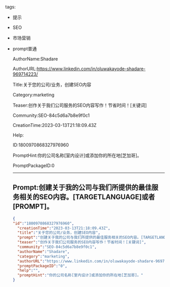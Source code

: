   tags: 
- 提示
- SEO
- 市场营销
- prompt普通

  AuthorName:Shadare

  AuthorURL:https://www.linkedin.com/in/oluwakayode-shadare-969714223/

  Title:关于您的公司/业务，创建SEO内容

  Category:marketing

  Teaser:创作关于我们公司服务的SEO内容写作！节省时间！[关键词]

  Community:SEO-84c5d6a7b8e9f0c1

  CreationTime:2023-03-13T21:18:09.43Z

  Help:

  ID:1800970868327976960

  PromptHint:你的公司名称[室内设计]或添加你的所在地[芝加哥]。

  PromptPackageID:0

  ---

  ## Prompt:创建关于我的公司与我们所提供的最佳服务相关的SEO内容。[TARGETLANGUAGE]或者[PROMPT]。

  ```json
  {
  "id":"1800970868327976960",
    "creationTime":"2023-03-13T21:18:09.43Z",
    "title":"关于您的公司/业务，创建SEO内容",
    "prompt":"创建关于我的公司与我们所提供的最佳服务相关的SEO内容。[TARGETLANGUAGE]或者[PROMPT]。",
    "teaser":"创作关于我们公司服务的SEO内容写作！节省时间！[关键词]",
    "community":"SEO-84c5d6a7b8e9f0c1",
    "authorName":"Shadare",
    "category":"marketing",
    "authorURL":"https://www.linkedin.com/in/oluwakayode-shadare-969714223/",
    "promptPackageID":"0",
    "help":"",
    "promptHint":"你的公司名称[室内设计]或添加你的所在地[芝加哥]。"
  }
  ```
